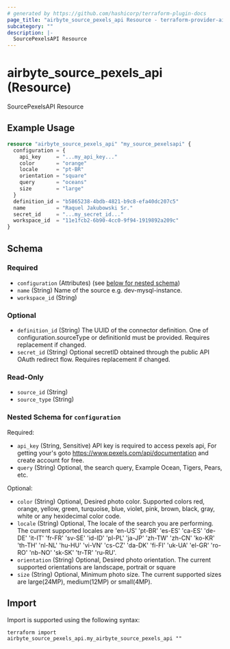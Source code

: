 ```yaml
---
# generated by https://github.com/hashicorp/terraform-plugin-docs
page_title: "airbyte_source_pexels_api Resource - terraform-provider-airbyte"
subcategory: ""
description: |-
  SourcePexelsAPI Resource
---
```


# airbyte_source_pexels_api (Resource)

SourcePexelsAPI Resource

## Example Usage

```terraform
resource "airbyte_source_pexels_api" "my_source_pexelsapi" {
  configuration = {
    api_key     = "...my_api_key..."
    color       = "orange"
    locale      = "pt-BR"
    orientation = "square"
    query       = "oceans"
    size        = "large"
  }
  definition_id = "b5865238-4bdb-4821-b9c8-efa40dc207c5"
  name          = "Raquel Jakubowski Sr."
  secret_id     = "...my_secret_id..."
  workspace_id  = "11e1fcb2-6b90-4cc0-9f94-1919892a209c"
}
```

<!-- schema generated by tfplugindocs -->
## Schema

### Required

- `configuration` (Attributes) (see [below for nested schema](#nestedatt--configuration))
- `name` (String) Name of the source e.g. dev-mysql-instance.
- `workspace_id` (String)

### Optional

- `definition_id` (String) The UUID of the connector definition. One of configuration.sourceType or definitionId must be provided. Requires replacement if changed.
- `secret_id` (String) Optional secretID obtained through the public API OAuth redirect flow. Requires replacement if changed.

### Read-Only

- `source_id` (String)
- `source_type` (String)

<a id="nestedatt--configuration"></a>
### Nested Schema for `configuration`

Required:

- `api_key` (String, Sensitive) API key is required to access pexels api, For getting your's goto https://www.pexels.com/api/documentation and create account for free.
- `query` (String) Optional, the search query, Example Ocean, Tigers, Pears, etc.

Optional:

- `color` (String) Optional, Desired photo color. Supported colors red, orange, yellow, green, turquoise, blue, violet, pink, brown, black, gray, white or any hexidecimal color code.
- `locale` (String) Optional, The locale of the search you are performing. The current supported locales are 'en-US' 'pt-BR' 'es-ES' 'ca-ES' 'de-DE' 'it-IT' 'fr-FR' 'sv-SE' 'id-ID' 'pl-PL' 'ja-JP' 'zh-TW' 'zh-CN' 'ko-KR' 'th-TH' 'nl-NL' 'hu-HU' 'vi-VN' 'cs-CZ' 'da-DK' 'fi-FI' 'uk-UA' 'el-GR' 'ro-RO' 'nb-NO' 'sk-SK' 'tr-TR' 'ru-RU'.
- `orientation` (String) Optional, Desired photo orientation. The current supported orientations are landscape, portrait or square
- `size` (String) Optional, Minimum photo size. The current supported sizes are large(24MP), medium(12MP) or small(4MP).

## Import

Import is supported using the following syntax:

```shell
terraform import airbyte_source_pexels_api.my_airbyte_source_pexels_api ""
```
